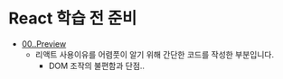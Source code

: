 # React 학습 전 준비

- [00..Preview](./00..Preview/)
  - 리액트 사용이유를 어렴풋이 알기 위해 간단한 코드를 작성한 부분입니다.
    - DOM 조작의 불편함과 단점..
